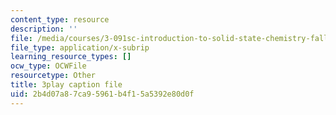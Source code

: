```yaml
---
content_type: resource
description: ''
file: /media/courses/3-091sc-introduction-to-solid-state-chemistry-fall-2010/2b4d07a87ca95961b4f15a5392e80d0f_giPLtjL0Mnc.vtt
file_type: application/x-subrip
learning_resource_types: []
ocw_type: OCWFile
resourcetype: Other
title: 3play caption file
uid: 2b4d07a8-7ca9-5961-b4f1-5a5392e80d0f
---
```

